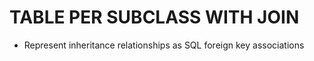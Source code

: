 # TABLE PER SUBCLASS WITH JOIN

- Represent inheritance relationships as SQL foreign key associations